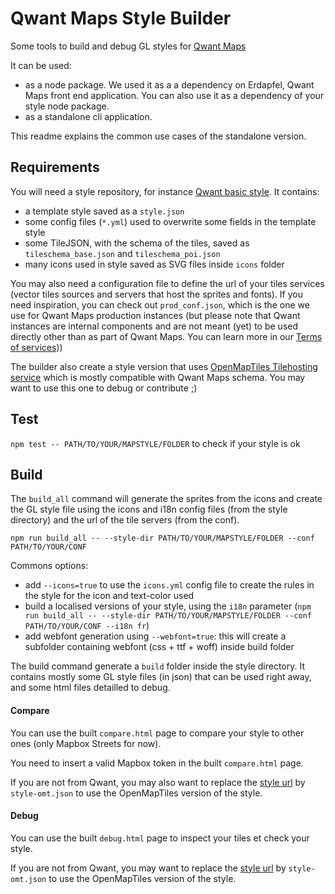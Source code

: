 # Qwant Maps Style Builder

Some tools to build and debug GL styles for [Qwant Maps](https://github.com/QwantResearch/QwantMaps)

It can be used:

* as a node package. We used it as a a dependency on Erdapfel, Qwant Maps front end application. You can also use it as a dependency of your style node package.
* as a standalone cli application.

This readme explains the common use cases of the standalone version.

## Requirements

You will need a style repository, for instance [Qwant basic style](https://github.com/Qwant/qwant-basic-gl-style).
It contains:
  - a template style saved as a `style.json`
  - some config files (`*.yml`) used to overwrite some fields in the template style
  - some TileJSON, with the schema of the tiles, saved as `tileschema_base.json` and  `tileschema_poi.json`
  - many icons used in style saved as SVG files inside `icons` folder

You may also need a configuration file to define the url of your tiles services (vector tiles sources and servers that host the sprites and fonts). If you need inspiration, you can check out `prod_conf.json`, which is the one we use for Qwant Maps production instances (but please note that Qwant instances are internal components and are not meant (yet) to be used directly other than as part of Qwant Maps. You can learn more in our [Terms of services](https://about.qwant.com/fr/legal/cgu/qwant-maps/)))

The builder also create a style version that uses [OpenMapTiles Tilehosting service](https://www.maptiler.com/) which is mostly compatible with Qwant Maps schema. You may want to use this one to debug or contribute ;)

## Test
`npm test -- PATH/TO/YOUR/MAPSTYLE/FOLDER` to check if your style is ok

## Build

The `build_all` command will generate the sprites from the icons and create the GL style file using the icons and i18n config files (from the style directory) and the url of the tile servers (from the conf).

`npm run build_all -- --style-dir PATH/TO/YOUR/MAPSTYLE/FOLDER --conf PATH/TO/YOUR/CONF`

Commons options:
* add `--icons=true` to use the `icons.yml` config file to create the rules in the style for the icon and text-color used
* build a localised versions of your style, using the `i18n` parameter (`npm run build_all -- --style-dir PATH/TO/YOUR/MAPSTYLE/FOLDER --conf PATH/TO/YOUR/CONF --i18n fr`)
* add webfont generation using `--webfont=true`: this will create a subfolder containing webfont (css + ttf + woff) inside build folder

The build command generate a `build` folder inside the style directory. It contains mostly some GL style files (in json) that can be used right away, and some html files detailled to debug.

#### Compare
You can use the built `compare.html` page to compare your style to other ones (only Mapbox Streets for now).

You need to insert a valid Mapbox token in the built `compare.html` page.

If you are not from Qwant, you may also want to replace the [style url](./compare.html#L81) by `style-omt.json` to use the OpenMapTiles version of the style.


#### Debug

You can use the built `debug.html` page to inspect your tiles et check your style.

If you are not from Qwant, you may want to replace the [style url](./debug.html#L35) by `style-omt.json` to use the OpenMapTiles version of the style.
